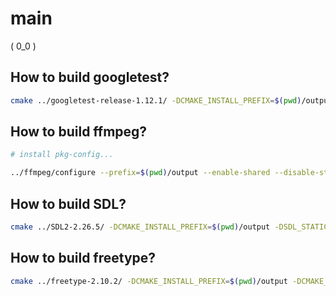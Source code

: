 # main

( 0_0 )

## How to build googletest?

```bash
cmake ../googletest-release-1.12.1/ -DCMAKE_INSTALL_PREFIX=$(pwd)/output -DBUILD_SHARED_LIBS=ON -DCMAKE_BUILD_TYPE=Debug
```

## How to build ffmpeg?

```bash
# install pkg-config...

../ffmpeg/configure --prefix=$(pwd)/output --enable-shared --disable-static --disable-autodetect --disable-asm
```

## How to build SDL?

```bash
cmake ../SDL2-2.26.5/ -DCMAKE_INSTALL_PREFIX=$(pwd)/output -DSDL_STATIC=OFF -DCMAKE_BUILD_TYPE=Debug
```

## How to build freetype?

```bash
cmake ../freetype-2.10.2/ -DCMAKE_INSTALL_PREFIX=$(pwd)/output -DCMAKE_BUILD_TYPE=Debug -DBUILD_SHARED_LIBS=true
```